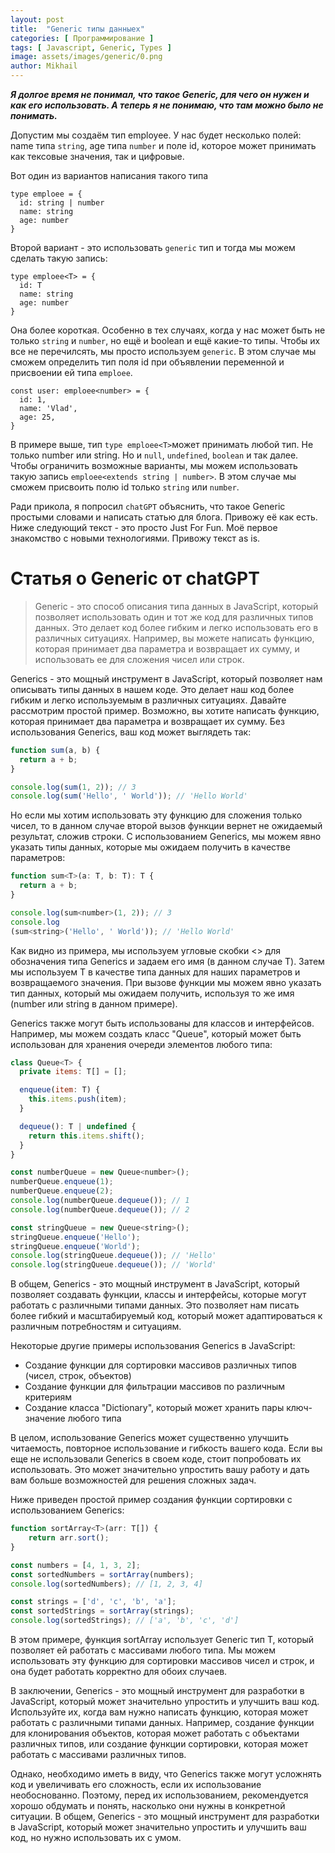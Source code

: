 ```yaml
---
layout: post
title:  "Generic типы данныех"
categories: [ Программирование ]
tags: [ Javascript, Generic, Types ]
image: assets/images/generic/0.png
author: Mikhail
---
```

***Я долгое время не понимал, что такое Generic, для чего он нужен и как его использовать. А теперь я не понимаю, что там можно было не понимать.***

Допустим мы создаём тип employee. У нас будет несколько полей: name типа `string`, age типа `number` и поле id, которое может принимать как тексовые значения, так и цифровые.

Вот один из вариантов написания такого типа

```tsx
type emploee = {
  id: string | number
  name: string
  age: number
}
```

Второй вариант - это использовать `generic` тип и тогда мы можем сделать такую запись:

```tsx
type emploee<T> = {
  id: T
  name: string
  age: number
}
```

Она более короткая. Особенно в тех случаях, когда у нас может быть не только `string` и `number`, но ещё и boolean и ещё какие-то типы. Чтобы их все не перечилсять, мы просто используем `generic`. В этом случае мы сможем определить тип поля id при объявлении переменной и присвоении ей типа `emploee`.

```tsx
const user: emploee<number> = {
  id: 1,
  name: 'Vlad',
  age: 25,
}
```

В примере выше, тип `type emploee<T>`может принимать любой тип. Не только number или string. Но и `null`, `undefined`, `boolean` и так далее. Чтобы ограничить возможные варианты, мы можем использовать такую запись `emploee<extends string | number>`. В этом случае мы сможем присвоить полю id только `string` или `number`.

Ради прикола, я попросил `chatGPT` объяснить, что такое Generic простыми словами и написать статью для блога. Привожу её как есть. Ниже следующий текст - это просто Just For Fun. Моё первое знакомство с новыми технологиями. Привожу текст as is.

# Статья о Generic от chatGPT

> Generic - это способ описания типа данных в JavaScript, который позволяет использовать один и тот же код для различных типов данных. Это делает код более гибким и легко использовать его в различных ситуациях. Например, вы можете написать функцию, которая принимает два параметра и возвращает их сумму, и использовать ее для сложения чисел или строк.

Generics - это мощный инструмент в JavaScript, который позволяет нам описывать типы данных в нашем коде. Это делает наш код более гибким и легко используемым в различных ситуациях.
Давайте рассмотрим простой пример. Возможно, вы хотите написать функцию, которая принимает два параметра и возвращает их сумму. Без использования Generics, ваш код может выглядеть так:

```js
function sum(a, b) {
  return a + b;
}

console.log(sum(1, 2)); // 3
console.log(sum('Hello', ' World')); // 'Hello World'
```

Но если мы хотим использовать эту функцию для сложения только чисел, то в данном случае второй вызов функции вернет не ожидаемый результат, сложив строки.
С использованием Generics, мы можем явно указать типы данных, которые мы ожидаем получить в качестве параметров:

```js
function sum<T>(a: T, b: T): T {
  return a + b;
}

console.log(sum<number>(1, 2)); // 3
console.log
(sum<string>('Hello', ' World')); // 'Hello World'
```

Как видно из примера, мы используем угловые скобки <> для обозначения типа Generics и задаем его имя (в данном случае T). Затем мы используем T в качестве типа данных для наших параметров и возвращаемого значения. При вызове функции мы можем явно указать тип данных, который мы ожидаем получить, используя то же имя (number или string в данном примере).

Generics также могут быть использованы для классов и интерфейсов. Например, мы можем создать класс "Queue", который может быть использован для хранения очереди элементов любого типа:

```javascript
class Queue<T> {
  private items: T[] = [];

  enqueue(item: T) {
    this.items.push(item);
  }

  dequeue(): T | undefined {
    return this.items.shift();
  }
}

const numberQueue = new Queue<number>();
numberQueue.enqueue(1);
numberQueue.enqueue(2);
console.log(numberQueue.dequeue()); // 1
console.log(numberQueue.dequeue()); // 2

const stringQueue = new Queue<string>();
stringQueue.enqueue('Hello');
stringQueue.enqueue('World');
console.log(stringQueue.dequeue()); // 'Hello'
console.log(stringQueue.dequeue()); // 'World'
```

В общем, Generics - это мощный инструмент в JavaScript, который позволяет создавать функции, классы и интерфейсы, которые могут работать с различными типами данных. Это позволяет нам писать более гибкий и масштабируемый код, который может адаптироваться к различным потребностям и ситуациям.

Некоторые другие примеры использования Generics в JavaScript:

* Создание функции для сортировки массивов различных типов (чисел, строк, объектов)
* Создание функции для фильтрации массивов по различным критериям
* Создание класса "Dictionary", который может хранить пары ключ-значение любого типа

В целом, использование Generics может существенно улучшить читаемость, повторное использование и гибкость вашего кода. Если вы еще не использовали Generics в своем коде, стоит попробовать их использовать. Это может значительно упростить вашу работу и дать вам больше возможностей для решения сложных задач.

Ниже приведен простой пример создания функции сортировки с использованием Generics:

```javascript
function sortArray<T>(arr: T[]) {
    return arr.sort();
}

const numbers = [4, 1, 3, 2];
const sortedNumbers = sortArray(numbers);
console.log(sortedNumbers); // [1, 2, 3, 4]

const strings = ['d', 'c', 'b', 'a'];
const sortedStrings = sortArray(strings);
console.log(sortedStrings); // ['a', 'b', 'c', 'd']
```

В этом примере, функция sortArray использует Generic тип T, который позволяет ей работать с массивами любого типа. Мы можем использовать эту функцию для сортировки массивов чисел и строк, и она будет работать корректно для обоих случаев.

В заключении, Generics - это мощный инструмент для разработки в JavaScript, который может значительно упростить и улучшить ваш код. Используйте их, когда вам нужно написать функцию, которая может работать с различными типами данных. Например, создание функции для клонирования объектов, которая может работать с объектами различных типов, или создание функции сортировки, которая может работать с массивами различных типов.

Однако, необходимо иметь в виду, что Generics также могут усложнять код и увеличивать его сложность, если их использование необоснованно. Поэтому, перед их использованием, рекомендуется хорошо обдумать и понять, насколько они нужны в конкретной ситуации.
В общем, Generics - это мощный инструмент для разработки в JavaScript, который может значительно упростить и улучшить ваш код, но нужно использовать их с умом.
